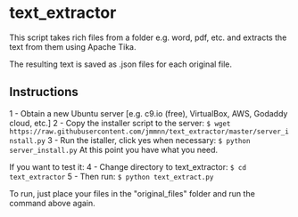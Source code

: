 # text_extractor

This script takes rich files from a folder e.g. word, pdf, etc. and extracts the text from them using Apache Tika.

The resulting text is saved as .json files for each original file.

Instructions
-------------

1 - Obtain a new Ubuntu server [e.g. c9.io (free), VirtualBox, AWS, Godaddy cloud, etc.]
2 - Copy the installer script to the server:
`$ wget https://raw.githubusercontent.com/jmmnn/text_extractor/master/server_install.py`
3 - Run the istaller, click yes when necessary:
`$ python server_install.py`
At this point you have what you need.

If you want to test it:
4 - Change directory to text_extractor:
`$ cd text_extractor`
5 - Then run:
`$ python text_extract.py`

To run, just place your files in the "original_files" folder and run the command above again.
